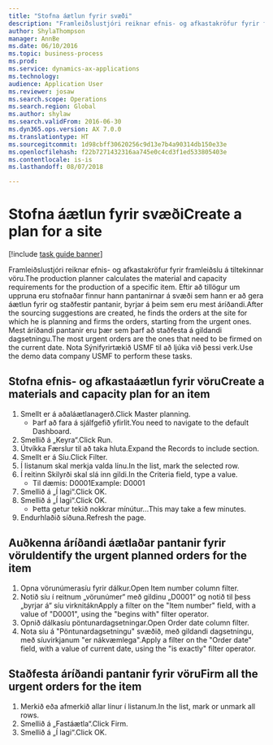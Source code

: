 ```yaml
--- 
title: "Stofna áætlun fyrir svæði"
description: "Framleiðslustjóri reiknar efnis- og afkastakröfur fyrir framleiðslu á tiltekinnar vöru."
author: ShylaThompson
manager: AnnBe
ms.date: 06/10/2016
ms.topic: business-process
ms.prod: 
ms.service: dynamics-ax-applications
ms.technology: 
audience: Application User
ms.reviewer: josaw
ms.search.scope: Operations
ms.search.region: Global
ms.author: shylaw
ms.search.validFrom: 2016-06-30
ms.dyn365.ops.version: AX 7.0.0
ms.translationtype: HT
ms.sourcegitcommit: 1d98cbff30620256c9d13e7b4a90314db150e33e
ms.openlocfilehash: f22b7271432316aa745e0c4cd3f1ed533805403e
ms.contentlocale: is-is
ms.lasthandoff: 08/07/2018

---
```

# <a name="create-a-plan-for-a-site"></a><span data-ttu-id="c96f7-103">Stofna áætlun fyrir svæði</span><span class="sxs-lookup"><span data-stu-id="c96f7-103">Create a plan for a site</span></span>

[!include [task guide banner](../../includes/task-guide-banner.md)]

<span data-ttu-id="c96f7-104">Framleiðslustjóri reiknar efnis- og afkastakröfur fyrir framleiðslu á tiltekinnar vöru.</span><span class="sxs-lookup"><span data-stu-id="c96f7-104">The production planner calculates the material and capacity requirements for the production of a specific item.</span></span> <span data-ttu-id="c96f7-105">Eftir að tillögur um uppruna eru stofnaðar finnur hann pantanirnar á svæði sem hann er að gera áætlun fyrir og staðfestir pantanir, byrjar á þeim sem eru mest áríðandi.</span><span class="sxs-lookup"><span data-stu-id="c96f7-105">After the sourcing suggestions are created, he finds the orders at the site for which he is planning and firms the orders, starting from the urgent ones.</span></span> <span data-ttu-id="c96f7-106">Mest áríðandi pantanir eru þær sem þarf að staðfesta á gildandi dagsetningu.</span><span class="sxs-lookup"><span data-stu-id="c96f7-106">The most urgent orders are the ones that need to be firmed on the current date.</span></span> <span data-ttu-id="c96f7-107">Nota Sýnifyrirtækið USMF til að ljúka við þessi verk.</span><span class="sxs-lookup"><span data-stu-id="c96f7-107">Use the demo data company USMF to perform these tasks.</span></span>


## <a name="create-a-materials-and-capacity-plan-for-an-item"></a><span data-ttu-id="c96f7-108">Stofna efnis- og afkastaáætlun fyrir vöru</span><span class="sxs-lookup"><span data-stu-id="c96f7-108">Create a materials and capacity plan for an item</span></span>
1. <span data-ttu-id="c96f7-109">Smellt er á aðaláætlanagerð.</span><span class="sxs-lookup"><span data-stu-id="c96f7-109">Click Master planning.</span></span>
    * <span data-ttu-id="c96f7-110">Þarf að fara á sjálfgefið yfirlit.</span><span class="sxs-lookup"><span data-stu-id="c96f7-110">You need to navigate to the default Dashboard.</span></span>  
2. <span data-ttu-id="c96f7-111">Smellið á „Keyra“.</span><span class="sxs-lookup"><span data-stu-id="c96f7-111">Click Run.</span></span>
3. <span data-ttu-id="c96f7-112">Útvíkka Færslur til að taka hluta.</span><span class="sxs-lookup"><span data-stu-id="c96f7-112">Expand the Records to include section.</span></span>
4. <span data-ttu-id="c96f7-113">Smellt er á Síu.</span><span class="sxs-lookup"><span data-stu-id="c96f7-113">Click Filter.</span></span>
5. <span data-ttu-id="c96f7-114">Í listanum skal merkja valda línu.</span><span class="sxs-lookup"><span data-stu-id="c96f7-114">In the list, mark the selected row.</span></span>
6. <span data-ttu-id="c96f7-115">Í reitinn Skilyrði skal slá inn gildi.</span><span class="sxs-lookup"><span data-stu-id="c96f7-115">In the Criteria field, type a value.</span></span>
    * <span data-ttu-id="c96f7-116">Til dæmis: D0001</span><span class="sxs-lookup"><span data-stu-id="c96f7-116">Example: D0001</span></span>  
7. <span data-ttu-id="c96f7-117">Smellið á „Í lagi“.</span><span class="sxs-lookup"><span data-stu-id="c96f7-117">Click OK.</span></span>
8. <span data-ttu-id="c96f7-118">Smellið á „Í lagi“.</span><span class="sxs-lookup"><span data-stu-id="c96f7-118">Click OK.</span></span>
    * <span data-ttu-id="c96f7-119">Þetta getur tekið nokkrar mínútur...</span><span class="sxs-lookup"><span data-stu-id="c96f7-119">This may take a few minutes.</span></span>  
9. <span data-ttu-id="c96f7-120">Endurhlaðið síðuna.</span><span class="sxs-lookup"><span data-stu-id="c96f7-120">Refresh the page.</span></span>

## <a name="identify-the-urgent-planned-orders-for-the-item"></a><span data-ttu-id="c96f7-121">Auðkenna áríðandi áætlaðar pantanir fyrir vöru</span><span class="sxs-lookup"><span data-stu-id="c96f7-121">Identify the urgent planned orders for the item</span></span>
1. <span data-ttu-id="c96f7-122">Opna vörunúmerasíu fyrir dálkur.</span><span class="sxs-lookup"><span data-stu-id="c96f7-122">Open Item number column filter.</span></span>
2. <span data-ttu-id="c96f7-123">Notið síu í reitnum „vörunúmer“ með gildinu „D0001“ og notið til þess „byrjar á“ síu virknitákn</span><span class="sxs-lookup"><span data-stu-id="c96f7-123">Apply a filter on the "Item number" field, with a value of "D0001", using the "begins with" filter operator.</span></span>
3. <span data-ttu-id="c96f7-124">Opnið dálkasíu pöntunardagsetningar.</span><span class="sxs-lookup"><span data-stu-id="c96f7-124">Open Order date column filter.</span></span>
4. <span data-ttu-id="c96f7-125">Nota síu á "Pöntunardagsetningu" svæðið, með gildandi dagsetningu, með síuvirkjanum "er nákvæmlega".</span><span class="sxs-lookup"><span data-stu-id="c96f7-125">Apply a filter on the "Order date" field, with a value of current date, using the "is exactly" filter operator.</span></span>

## <a name="firm-all-the-urgent-orders-for-the-item"></a><span data-ttu-id="c96f7-126">Staðfesta áríðandi pantanir fyrir vöru</span><span class="sxs-lookup"><span data-stu-id="c96f7-126">Firm all the urgent orders for the item</span></span>
1. <span data-ttu-id="c96f7-127">Merkið eða afmerkið allar línur í listanum.</span><span class="sxs-lookup"><span data-stu-id="c96f7-127">In the list, mark or unmark all rows.</span></span>
2. <span data-ttu-id="c96f7-128">Smellið á „Fastáætla“.</span><span class="sxs-lookup"><span data-stu-id="c96f7-128">Click Firm.</span></span>
3. <span data-ttu-id="c96f7-129">Smellið á „Í lagi“.</span><span class="sxs-lookup"><span data-stu-id="c96f7-129">Click OK.</span></span>


